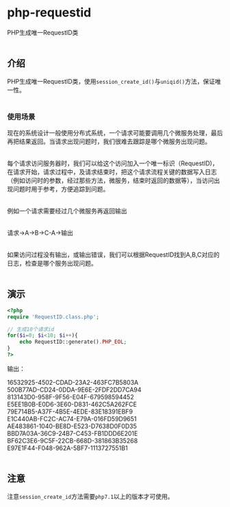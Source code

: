 # php-requestid
PHP生成唯一RequestID类<br><br>

## 介绍

PHP生成唯一RequestID类，使用`session_create_id()`与`uniqid()`方法，保证唯一性。<br><br>

### 使用场景

现在的系统设计一般使用分布式系统，一个请求可能要调用几个微服务处理，最后再把结果返回。当请求出现问题时，我们很难去跟踪是哪个微服务出现问题。<br><br>

每个请求访问服务器时，我们可以给这个访问加入一个唯一标识（RequestID)，在请求开始，请求过程中，及请求结束时，把这个请求流程关键的数据写入日志（例如访问时的参数，经过那些方法，微服务，结束时返回的数据等），当访问出现问题时用于参考，方便追踪到问题。<br><br>

例如一个请求需要经过几个微服务再返回输出<br><br>

请求->A->B->C-A->输出<br><br>

如果访问过程没有输出，或输出错误，我们可以根据RequestID找到A,B,C对应的日志，检查是哪个服务出现问题。<br><br>

## 演示

```php
<?php
require 'RequestID.class.php';

// 生成10个请求id
for($i=0; $i<10; $i++){
    echo RequestID::generate().PHP_EOL;
}
?>
```

输出：

16532925-4502-CDAD-23A2-463FC7B5803A<br>
500B77AD-CD24-0DDA-9E6E-2FDF2DD7CA94<br>
813143D0-958F-9F56-E04F-679598594452<br>
E5EE1B0B-E0D6-3E60-D831-462C5A262FCE<br>
79E714B5-A37F-4B5E-4EDE-83E18391EBF9<br>
E1C440AB-FC2C-AC74-E79A-016FD59D9651<br>
AE483861-1040-BE8D-E523-D7638D0F0D35<br>
BBD7A03A-36C9-24B7-C453-FB1DDD6E201E<br>
BF62C3E6-9C5F-22CB-668D-381863B35268<br>
E97E1F44-F048-962A-5BF7-1113727551B1<br><br>

## 注意

注意`session_create_id`方法需要`php7.1`以上的版本才可使用。
